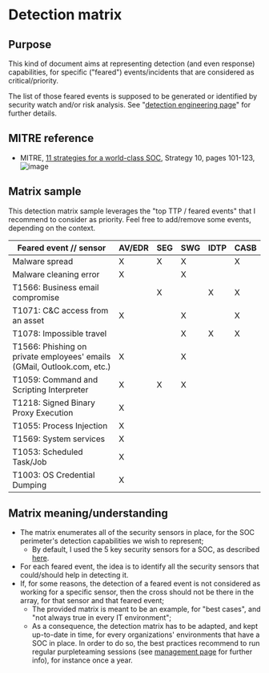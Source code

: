 # Detection matrix

## Purpose

This kind of document aims at representing detection (and even response) capabilities, for specific ("feared") events/incidents that are considered as critical/priority.

The list of those feared events is supposed to be generated or identified by security watch and/or risk analysis. See "[detection engineering page](https://github.com/cyb3rxp/awesome-soc/blob/main/detection_engineering.md#how-to-feed-the-plan-phase)" for further details.

## MITRE reference

* MITRE, [11 strategies for a world-class SOC](https://github.com/cyb3rxp/awesome-soc/blob/main/11-strategies-of-a-world-class-cybersecurity-operations-center.pdf), Strategy 10, pages 101-123, ![image](https://github.com/cyb3rxp/awesome-soc/assets/16035152/2ff550fb-4424-4489-b8fb-852eb7f9cdbf)


## Matrix sample

This detection matrix sample leverages the "top TTP / feared events" that I recommend to consider as priority. Feel free to add/remove some events, depending on the context.

| Feared event // sensor    | AV/EDR |  SEG  |  SWG  |  IDTP | CASB  |
| ------------------------- | ------ | ----- | ----- | ----- | ----- |
| Malware spread            |    X   |   X   |   X   |       |   X   |
| Malware cleaning error    |    X   |       |   X   |       |       |
| T1566: Business email compromise |        |   X   |       |   X   |   X   |
| T1071: C&C access from an asset  |    X   |       |   X   |       |   X   |
| T1078: Impossible travel         |        |       |   X   |   X   |   X   |
| T1566: Phishing on private employees' emails (GMail, Outlook.com, etc.) |   X    |       |   X   |      |      |
| T1059: Command and Scripting Interpreter |   X   |   X   |   X   |       |       |
| T1218: Signed Binary Proxy Execution |   X   |       |       |       |       |
| T1055: Process Injection  |   X   |       |       |       |       |
| T1569: System services    |   X   |       |       |       |       |
| T1053: Scheduled Task/Job |   X   |       |       |       |       |
| T1003: OS Credential Dumping |   X   |       |       |       |       |



## Matrix meaning/understanding

* The matrix enumerates all of the security sensors in place, for the SOC perimeter's detection capabilities we wish to represent;
  * By default, I used the 5 key security sensors for a SOC, as described [here](https://github.com/cyb3rxp/awesome-soc/blob/main/README.md#critical-sensors-for-a-soc).
* For each feared event, the idea is to identify all the security sensors that could/should help in detecting it.
* If, for some reasons, the detection of a feared event is not considered as working for a specific sensor, then the cross should not be there in the array, for that sensor and that feared event;
  * The provided matrix is meant to be an example, for "best cases", and "not always true in every IT environment";
  * As a consequence, the detection matrix has to be adapted, and kept up-to-date in time, for every organizations' environments that have a SOC in place. In order to do so, the best practices recommend to run regular purpleteaming sessions (see [management page](https://github.com/cyb3rxp/awesome-soc/blob/main/management.md#detection-quality-assessment) for further info), for instance once a year.
